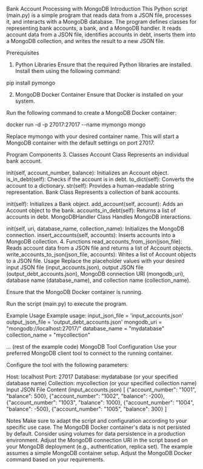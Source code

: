 Bank Account Processing with MongoDB
Introduction
This Python script (main.py) is a simple program that reads data from a JSON file, processes it, and interacts with a MongoDB database. The program defines classes for representing bank accounts, a bank, and a MongoDB handler. It reads account data from a JSON file, identifies accounts in debt, inserts them into a MongoDB collection, and writes the result to a new JSON file.

Prerequisites
1. Python Libraries
Ensure that the required Python libraries are installed. Install them using the following command:

pip install pymongo

2. MongoDB Docker Container
Ensure that Docker is installed on your system.

Run the following command to create a MongoDB Docker container:

docker run -d -p 27017:27017 --name mymongo mongo

Replace mymongo with your desired container name. This will start a MongoDB container with the default settings on port 27017.

Program Components
3. Classes
Account Class
Represents an individual bank account.

init(self, account_number, balance): Initializes an Account object.
is_in_debt(self): Checks if the account is in debt.
to_dict(self): Converts the account to a dictionary.
str(self): Provides a human-readable string representation.
Bank Class
Represents a collection of bank accounts.

init(self): Initializes a Bank object.
add_account(self, account): Adds an Account object to the bank.
accounts_in_debt(self): Returns a list of accounts in debt.
MongoDBHandler Class
Handles MongoDB interactions.

init(self, uri, database_name, collection_name): Initializes the MongoDB connection.
insert_accounts(self, accounts): Inserts accounts into a MongoDB collection.
4. Functions
read_accounts_from_json(json_file): Reads account data from a JSON file and returns a list of Account objects.
write_accounts_to_json(json_file, accounts): Writes a list of Account objects to a JSON file.
Usage
Replace the placeholder values with your desired input JSON file (input_accounts.json), output JSON file (output_debt_accounts.json), MongoDB connection URI (mongodb_uri), database name (database_name), and collection name (collection_name).

Ensure that the MongoDB Docker container is running.

Run the script (main.py) to execute the program.

Example Usage
Example usage:
input_json_file = 'input_accounts.json'
output_json_file = 'output_debt_accounts.json'
mongodb_uri = "mongodb://localhost:27017/"
database_name = "mydatabase"
collection_name = "mycollection"

... (rest of the example code)
MongoDB Tool Configuration
Use your preferred MongoDB client tool to connect to the running container.

Configure the tool with the following parameters:

Host: localhost
Port: 27017
Database: mydatabase (or your specified database name)
Collection: mycollection (or your specified collection name)
Input JSON File Content (input_accounts.json)
[
{"account_number": "1001", "balance": 500},
{"account_number": "1002", "balance": -200},
{"account_number": "1003", "balance": 1000},
{"account_number": "1004", "balance": -500},
{"account_number": "1005", "balance": 300}
]

Notes
Make sure to adapt the script and configuration according to your specific use case.
The MongoDB Docker container's data is not persisted by default. Consider using volumes for data persistence in a production environment.
Adjust the MongoDB connection URI in the script based on your MongoDB deployment (e.g., authentication, replica set).
The example assumes a simple MongoDB container setup. Adjust the MongoDB Docker command based on your requirements.
